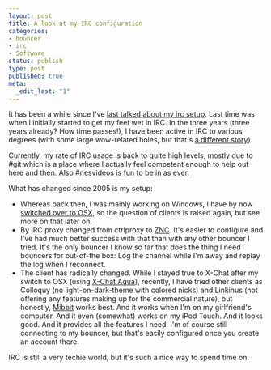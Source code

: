 ```yaml
---
layout: post
title: A look at my IRC configuration
categories:
- bouncer
- irc
- Software
status: publish
type: post
published: true
meta:
  _edit_last: "1"
---
```

It has been a while since I've <a href="/2005/01/irc-clients/">last talked about my irc setup</a>. Last time was when I initially started to get my feet wet in IRC. In the three years (three years already? How time passes!), I have been active in IRC to various degrees (with some large wow-related holes, but that's <a href="/2006/09/correlation-between-gneggch-and-wow/">a different story</a>).

Currently, my rate of IRC usage is back to quite high levels, mostly due to #git which is a place where I actually feel competent enough to help out here and then. Also #nesvideos is fun to be in as ever.

What has changed since 2005 is my setup:

<ul>
    <li>Whereas back then, I was mainly working on Windows, I have by now <a href="/2006/04/praise-to-vlc/">switched over to OSX</a>, so the question of clients is raised again, but see more on that later on.</li>
    <li>By IRC proxy changed from ctrlproxy to <a href="http://znc.sourceforge.net">ZNC</a>. It's easier to configure and I've had much better success with that than with any other bouncer I tried. It's the only bouncer I know so far that does the thing I need bouncers for out-of-the box: Log the channel while I'm away and replay the log when I reconnect.</li>
    <li>The client has radically changed. While I stayed true to X-Chat after my switch to OSX (using <a href="http://sourceforge.net/projects/xchataqua/">X-Chat Aqua</a>), recently, I have tried other clients as Colloquy (no light-on-dark-theme with colored nicks) and Linkinus (not offering any features making up for the commercial nature), but honestly, <a href="http://www.mibbit.com">Mibbit</a> works best. And it works when I'm on my girlfriend's computer. And it even (somewhat) works on my iPod Touch. And it looks good. And it provides all the features I need. I'm of course still connecting to my bouncer, but that's easily configured once you create an account there.</li>
</ul>

IRC is still a very techie world, but it's such a nice way to spend time on.
